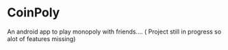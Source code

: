 # CoinPoly
An android app to play monopoly with friends.... ( Project still in progress so alot of features missing)
